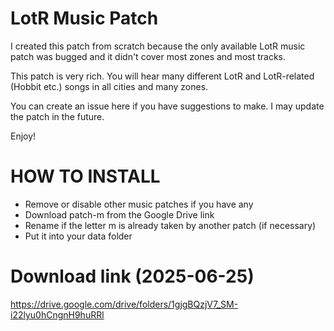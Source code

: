 # LotR Music Patch
I created this patch from scratch because the only available LotR music patch was bugged and it didn't cover most zones and most tracks.

This patch is very rich. You will hear many different LotR and LotR-related (Hobbit etc.) songs in all cities and many zones.

You can create an issue here if you have suggestions to make. I may update the patch in the future. 

Enjoy!

# HOW TO INSTALL
- Remove or disable other music patches if you have any
- Download patch-m from the Google Drive link
- Rename if the letter m is already taken by another patch (if necessary)
- Put it into your data folder


# Download link (2025-06-25)

https://drive.google.com/drive/folders/1gjgBQzjV7_SM-i22lyu0hCngnH9huRRl
